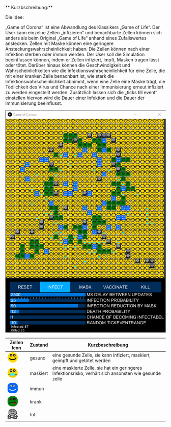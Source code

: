 ** Kurzbschreibung:**

Die Idee:

„Game of Corona“ ist eine Abwandlung des Klassikers „Game of Life“. Der User kann einzelne Zellen „infizieren“ und benachbarte Zellen können sich anders als beim Original „Game of Life“ anhand eines Zufallswertes anstecken. Zellen mit Maske können eine geringere Ansteckungswahrscheinlichkeit haben. Die Zellen können nach einer Infektion sterben oder immun werden. Der User soll die Simulation beeinflussen können, indem er Zellen infiziert, impft, Masken tragen lässt oder tötet. Darüber hinaus können die Geschwindigkeit und Wahrscheinlichkeiten wie die Infektionswahrscheinlichkeit für eine Zelle, die mit einer kranken Zelle benachbart ist, wie stark die Infektionswahrscheinlichkeit abnimmt, wenn eine Zelle eine Maske trägt, die Tödlichkeit des Virus und Chance nach einer Immunisierung erneut infiziert zu werden eingestellt werden. Zusätzlich lassen sich die „ticks till event“ einstellen hiervon wird die Dauer einer Infektion und die Dauer der Immunisierung beeinflusst.

![](readmeImgs/main.png)


| Zellen Icon | Zustand | Kurzbeschreibung |
| ------ | ------ | ------ |
| ![](src/main/resources/healthy.png) | gesund | eine gesunde Zelle, sie kann infiziert, maskiert, geimpft und getötet werden |
| ![](src/main/resources/masked.png) | maskiert | eine maskierte Zelle, sie hat ein geringeres Infektionsrisko, verhält sich ansonsten wie gesunde zelle
| ![](src/main/resources/immune.png)  | immun |
| ![](src/main/resources/sick.png) | krank |
| ![](src/main/resources/dead.png) | tot |
